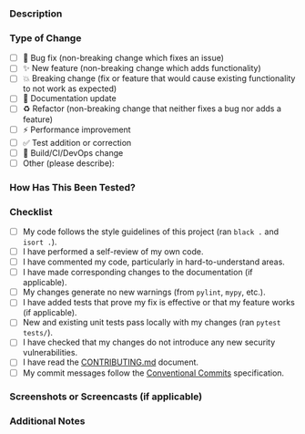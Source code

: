 ### Description

<!-- 
Provide a clear and concise description of the changes in this pull request. 
What problem does it solve? What features does it add or improve? 
If it fixes an open issue, please link to the issue here (e.g., Closes #123).
-->


### Type of Change

<!-- Please check the relevant option(s). Remove options that are not relevant. -->

- [ ] 🐛 Bug fix (non-breaking change which fixes an issue)
- [ ] ✨ New feature (non-breaking change which adds functionality)
- [ ] 💥 Breaking change (fix or feature that would cause existing functionality to not work as expected)
- [ ] 📝 Documentation update
- [ ] ♻️ Refactor (non-breaking change that neither fixes a bug nor adds a feature)
- [ ] ⚡ Performance improvement
- [ ] ✅ Test addition or correction
- [ ] 🔧 Build/CI/DevOps change
- [ ] Other (please describe):

### How Has This Been Tested?

<!-- 
Please describe the tests that you ran to verify your changes. 
Provide instructions so we can reproduce. 
Please also list any relevant details for your test configuration.

Examples:
- Ran `pytest tests/` successfully.
- Manually tested the `open-vlm infer ...` command with X, Y, Z parameters.
- Added new unit tests for `my_new_function` in `tests/unit/test_my_module.py`.
-->


### Checklist

<!-- Please go through this checklist and mark all applicable items. -->

- [ ] My code follows the style guidelines of this project (ran `black .` and `isort .`).
- [ ] I have performed a self-review of my own code.
- [ ] I have commented my code, particularly in hard-to-understand areas.
- [ ] I have made corresponding changes to the documentation (if applicable).
- [ ] My changes generate no new warnings (from `pylint`, `mypy`, etc.).
- [ ] I have added tests that prove my fix is effective or that my feature works (if applicable).
- [ ] New and existing unit tests pass locally with my changes (ran `pytest tests/`).
- [ ] I have checked that my changes do not introduce any new security vulnerabilities.
- [ ] I have read the [CONTRIBUTING.md](https://github.com/jina-ai/open-vlm/blob/main/CONTRIBUTING.md) document.
- [ ] My commit messages follow the [Conventional Commits](https://www.conventionalcommits.org/en/v1.0.0/) specification.

### Screenshots or Screencasts (if applicable)

<!-- If your change is visual (e.g., a CLI output change or a new plot), please add a screenshot or a short screencast. -->


### Additional Notes

<!-- Any other information relevant to this PR. --> 